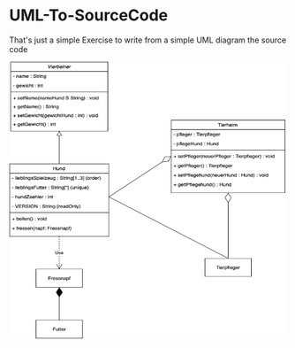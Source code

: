 # UML-To-SourceCode

That's just a simple Exercise to write from a simple UML diagram the source code

<img src="https://github.com/gianmarcog/UML-To-SourceCode/blob/master/Example-UML.png" alt="alt text" width="500" height="500">
